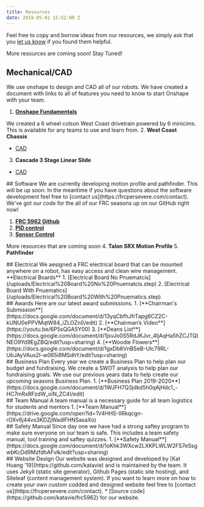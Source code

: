```yaml
---
title: Resources
date: 2019-05-01 15:52:00 Z
---
```


Feel free to copy and borrow ideas from our resources, we simply ask that you [let us know](https://frcpersevere.com/contact) if you found them helpful.

More resources are coming soon! Stay Tuned!

## Mechanical/CAD
We use onshape to design and CAD all of our robots. We have created a document with links to all of features you need to know to start Onshape with your team.
1. [**Onshape Fundamentals**](https://docs.google.com/document/d/1EW8V7WBNBqr19iqDcAsuY5-3FRw1PEwA37WWa0JXmIY/edit?usp=sharing)

We created a 6 wheel colson West Coast drivetrain powered by 6 minicims. This is available for any teams to use and learn from.
2. **West Coast Chassis**
* [CAD](https://cad.onshape.com/documents/e80495c9718ef658b9602277/w/c900d22023e438b3f3762364/e/1785311103a4f3caaf46ebd2)
3. **Cascade 3 Stage Linear Slide**
* [CAD](https://cad.onshape.com/documents/e80495c9718ef658b9602277/w/c900d22023e438b3f3762364/e/de3dcb95c2c5da76a88f254e)
<div class="divider"></div>
## Software 
We are currently developing motion profile and pathfinder. This will be up soon. In the meantime if you have questions about the software development feel free to [contact us](https://frcpersevere.com/contact). We've got our code for the all of our FRC seasons up on our GitHub right now!

1. [**FRC 5962 Github**](https://github.com/perSEVERE-5962)
2. [**PID control**](https://github.com/perSEVERE-5962/robotCode/blob/2019/src/main/java/frc/robot/sensors/pidControl.java)
3. [**Sensor Control**](https://github.com/perSEVERE-5962/robotCode/tree/2019/src/main/java/frc/robot/sensors)

More resources that are coming soon
4. **Talon SRX Motion Profile**
5. **Pathfinder**
<div class="divider"></div>
## Electrical
We aesigned a FRC electrical board that can be mounted anywhere on a robot, has easy access and clean wire management.
**Electrical Boards**
1. [Electrical Board No Pnuematcis](/uploads/Electrical%20Board%20No%20Pnuematcis.step)
2. [Electrical Board With Pnuematics](/uploads/Electrical%20Board%20With%20Pnuematics.step)


<div class="divider"></div>
## Awards
Here are our latest award submissions.
1. [**Chairman's Submission**](https://docs.google.com/document/d/13yqCbfhJfrTapg6CZ2C-kUNU0ePPVMqtW84_iZLOZn0/edit)
2. [**Chairman’s Video**](https://youtu.be/6P5sQGA5Y00)
3. [**Deans List**](https://docs.google.com/document/d/1jsvJo0S5RdJKJvr_4ljAqHa5hZCJTQINEO9Yd9EgZBQ/edit?usp=sharing)
4. [**Woodie Flowers**](https://docs.google.com/document/d/1gxDb6VnBSeB-Ulc79RL-UbJAyVAus2I-w065i8MSdhY/edit?usp=sharing)
<div class="divider"></div>
## Business Plan
Every year we create a Business Plan to help plan our budget and fundraising. We create a SWOT analysis to help plan our fundraising goals. We use our previous years data to help create our upcoming seasons Business Plan.
1. [**Business Plan 2019-2020**](https://docs.google.com/document/d/1WJFH7Q3jdkd5h0qAjHdc1_-HC7mRxRFzdW_oiN_ZC4I/edit)
<div class="divider"></div>
## Team Manual
A team manual is a necessary guide for all team logistics for students and mentors
1. [**Team Manual**](https://drive.google.com/open?id=1V4HHS-IIRkqcgn-rOXv6j44vs3KDZjWadIFHNSasaXo)
<div class="divider"></div>
## Safety Manual
Since day one we have had a strong saftey program to make sure everyone on our team is safe. This includes a team safety manual, tool training and saftey quizzes.
1. [**Safety Manual**](https://docs.google.com/document/d/1oKhk3WXcw2LXKPLWLW2FS7eSsgwbKcDd9MzfdhAFvlk/edit?usp=sharing)
<div class="divider"></div>
## Website Design
Our website was designed and developed by [Kat Huang '19](https://github.com/katavie) and is maintained by the team. It uses Jekyll (static site generator), Github Pages (static site hosting), and Siteleaf (content management system).
If you want to learn more on how to create your own custom codded and designed website feel free to [contact us](https://frcpersevere.com/contact).
* [Source code](https://github.com/katavie/frc5962) for our website. 
